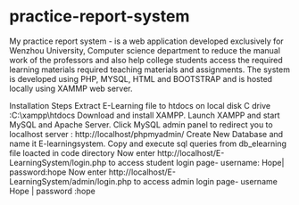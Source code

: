 # practice-report-system
My practice report system - is a web application developed exclusively for Wenzhou University, Computer science department to reduce the manual work of the professors and also help college students access the required learning materials required teaching materials and assignments. The system is developed using PHP, MYSQL, HTML and BOOTSTRAP and is hosted locally using XAMMP web server.

Installation Steps
Extract E-Learning file to htdocs on local disk C drive :C:\xampp\htdocs
Download and install XAMPP.
Launch XAMPP and start MySQL and Apache Server.
Click MySQL admin panel to redirect you to localhost server : http://localhost/phpmyadmin/
Create New Database and name it E-learningsystem.
Copy and execute sql queries from db_elearning file loacted in code directory 
Now enter http://localhost/E-LearningSystem/login.php to access student login page- username: Hope| password:hope
Now enter http://localhost/E-LearningSystem/admin/login.php to access admin login page- username Hope | password :hope
